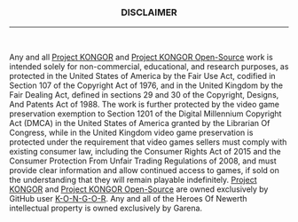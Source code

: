 <h3>
    <p align="center">DISCLAIMER</p>
</h3>

<hr/>

<br/>

Any and all [Project KONGOR](https://github.com/Project-KONGOR) and [Project KONGOR Open-Source](https://github.com/Project-KONGOR-Open-Source) work is intended solely for non-commercial, educational, and research purposes, as protected in the United States of America by the Fair Use Act, codified in Section 107 of the Copyright Act of 1976, and in the United Kingdom by the Fair Dealing Act, defined in sections 29 and 30 of the Copyright, Designs, And Patents Act of 1988. The work is further protected by the video game preservation exemption to Section 1201 of the Digital Millennium Copyright Act (DMCA) in the United States of America granted by the Librarian Of Congress, while in the United Kingdom video game preservation is protected under the requirement that video games sellers must comply with existing consumer law, including the Consumer Rights Act of 2015 and the Consumer Protection From Unfair Trading Regulations of 2008, and must provide clear information and allow continued access to games, if sold on the understanding that they will remain playable indefinitely. [Project KONGOR](https://github.com/Project-KONGOR) and [Project KONGOR Open-Source](https://github.com/Project-KONGOR-Open-Source) are owned exclusively by GitHub user [K-O-N-G-O-R](https://github.com/K-O-N-G-O-R). Any and all of the Heroes Of Newerth intellectual property is owned exclusively by Garena.
